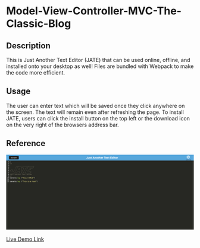 # Model-View-Controller-MVC-The-Classic-Blog

## Description
This is Just Another Text Editor (JATE) that can be used online, offline, and installed onto your desktop as well! Files are bundled with Webpack to make the code more efficient.

## Usage
The user can enter text which will be saved once they click anywhere on the screen. The text will remain even after refreshing the page. To install JATE, users can click the install button on the top left or the download icon on the very right of the browsers address bar.


## Reference

![Screenshot of Deployed Website](/public/images/TextEditor.png)

[Live Demo Link](https://texteditor-pwa-f4d4a70f76f4.herokuapp.com/)

